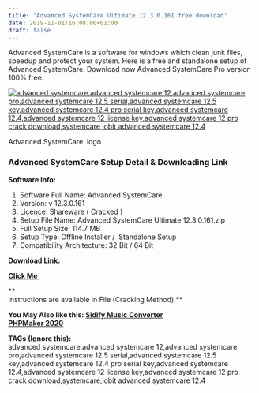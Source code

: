 ```yaml
---
title: 'Advanced SystemCare Ultimate 12.3.0.161 free download'
date: 2019-11-01T16:08:00+01:00
draft: false
---
```


Advanced SystemCare is a software for windows which clean junk files, speedup and protect your system. Here is a free and standalone setup of Advanced SystemCare. Download now Advanced SystemCare Pro version 100% free.  
  
  

[![advanced systemcare,advanced systemcare 12,advanced systemcare pro,advanced systemcare 12.5 serial,advanced systemcare 12.5 key,advanced systemcare 12.4 pro serial key,advanced systemcare 12.4,advanced systemcare 12 license key,advanced systemcare 12 pro crack download,systemcare,iobit advanced systemcare 12.4](https://1.bp.blogspot.com/-WFcLu1OsMgc/XbxI8Kx3SNI/AAAAAAAAAuI/kHxrl7Q6xPMUhyjQK4lEUEm72ScJTExJQCLcBGAsYHQ/s320/Advanced-SystemCare-crack-logo.png "Advanced SystemCare Ultimate crack")](https://1.bp.blogspot.com/-WFcLu1OsMgc/XbxI8Kx3SNI/AAAAAAAAAuI/kHxrl7Q6xPMUhyjQK4lEUEm72ScJTExJQCLcBGAsYHQ/s1600/Advanced-SystemCare-crack-logo.png)

Advanced SystemCare  logo

  

  

  

### Advanced SystemCare Setup Detail & Downloading Link

  

  

**Software Info:**

1.  Software Full Name: Advanced SystemCare
2.  Version: v 12.3.0.161
3.  Licence: Shareware ( Cracked )
4.  Setup File Name: Advanced SystemCare Ultimate 12.3.0.161.zip
5.  Full Setup Size: 114.7 MB
6.  Setup Type: Offline Installer /  Standalone Setup
7.  Compatibility Architecture: 32 Bit / 64 Bit 

**Download Link:**

**[Click Me ](https://mega.nz/#!8ZMnlCzR!emNvW9Kc8qiQhQatNAIbA1R8v4mGjCDRNbM7jYW4UOQ)**  
  
**  
Instructions are available in File (Cracking Method).**  
  
  
  

**You May Also like this: [Sidify Music Converter](https://pcappsstock.blogspot.com/2019/10/sidify-music-converter-latest-free-download.html)**  
**[PHPMaker 2020](https://pcappsstock.blogspot.com/2019/09/phpmaker-2020-free-download.html)**

  

  

  

**TAGs (Ignore this):**  
advanced systemcare,advanced systemcare 12,advanced systemcare pro,advanced systemcare 12.5 serial,advanced systemcare 12.5 key,advanced systemcare 12.4 pro serial key,advanced systemcare 12.4,advanced systemcare 12 license key,advanced systemcare 12 pro crack download,systemcare,iobit advanced systemcare 12.4